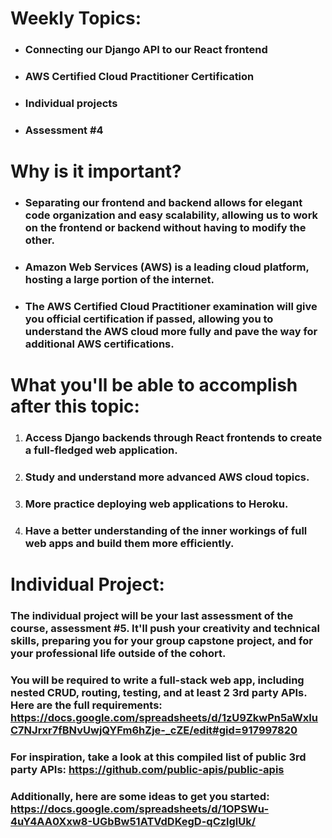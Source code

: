 # Weekly Topics:
- ### Connecting our Django API to our React frontend
- ### AWS Certified Cloud Practitioner Certification
- ### Individual projects
- ### Assessment #4

# Why is it important?
- ### Separating our frontend and backend allows for elegant code organization and easy scalability, allowing us to work on the frontend or backend without having to modify the other.
- ### Amazon Web Services (AWS) is a leading cloud platform, hosting a large portion of the internet.
- ### The AWS Certified Cloud Practitioner examination will give you official certification if passed, allowing you to understand the AWS cloud more fully and pave the way for additional AWS certifications.

# What you'll be able to accomplish after this topic:
1. ### Access Django backends through React frontends to create a full-fledged web application.
2. ### Study and understand more advanced AWS cloud topics.
3. ### More practice deploying web applications to Heroku.
4. ### Have a better understanding of the inner workings of full web apps and build them more efficiently.

# Individual Project:
### The individual project will be your last assessment of the course, assessment #5. It'll push your creativity and technical skills, preparing you for your group capstone project, and for your professional life outside of the cohort.
### You will be required to write a full-stack web app, including nested CRUD, routing, testing, and at least 2 3rd party APIs. Here are the full requirements: https://docs.google.com/spreadsheets/d/1zU9ZkwPn5aWxIuC7NJrxr7fBNvUwjQYFm6hZje-_cZE/edit#gid=917997820
### For inspiration, take a look at this compiled list of public 3rd party APIs: https://github.com/public-apis/public-apis
### Additionally, here are some ideas to get you started: https://docs.google.com/spreadsheets/d/1OPSWu-4uY4AA0Xxw8-UGbBw51ATVdDKegD-qCzlglUk/
